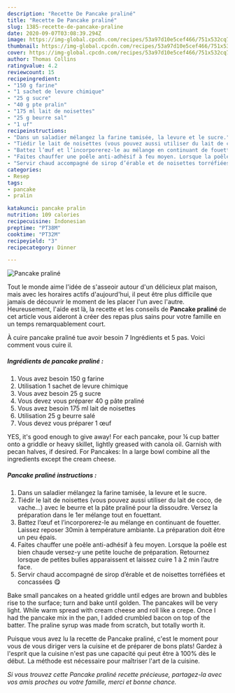 ```yaml
---
description: "Recette De Pancake praliné"
title: "Recette De Pancake praliné"
slug: 1385-recette-de-pancake-praline
date: 2020-09-07T03:08:39.294Z
image: https://img-global.cpcdn.com/recipes/53a97d10e5cef466/751x532cq70/pancake-praline-photo-principale-de-la-recette.jpg
thumbnail: https://img-global.cpcdn.com/recipes/53a97d10e5cef466/751x532cq70/pancake-praline-photo-principale-de-la-recette.jpg
cover: https://img-global.cpcdn.com/recipes/53a97d10e5cef466/751x532cq70/pancake-praline-photo-principale-de-la-recette.jpg
author: Thomas Collins
ratingvalue: 4.2
reviewcount: 15
recipeingredient:
- "150 g farine"
- "1 sachet de levure chimique"
- "25 g sucre"
- "40 g pte pralin"
- "175 ml lait de noisettes"
- "25 g beurre sal"
- "1 uf"
recipeinstructions:
- "Dans un saladier mélangez la farine tamisée, la levure et le sucre."
- "Tiédir le lait de noisettes (vous pouvez aussi utiliser du lait de coco, de vache...) avec le beurre et la pâte praliné pour la dissoudre. Versez la préparation dans le 1er mélange tout en fouettant."
- "Battez l’œuf et l’incorporerez-le au mélange en continuant de fouetter. Laissez reposer 30min à température ambiante. La préparation doit être un peu épais."
- "Faites chauffer une poêle anti-adhésif à feu moyen. Lorsque la poêle est bien chaude versez-y une petite louche de préparation. Retournez lorsque de petites bulles apparaissent et laissez cuire 1 à 2 min l’autre face."
- "Servir chaud accompagné de sirop d’érable et de noisettes torréfiées et concassées 😋"
categories:
- Resep
tags:
- pancake
- pralin

katakunci: pancake pralin 
nutrition: 109 calories
recipecuisine: Indonesian
preptime: "PT38M"
cooktime: "PT32M"
recipeyield: "3"
recipecategory: Dinner

---
```



![Pancake praliné](https://img-global.cpcdn.com/recipes/53a97d10e5cef466/751x532cq70/pancake-praline-photo-principale-de-la-recette.jpg)

Tout le monde aime l'idée de s'asseoir autour d'un délicieux plat maison, mais avec les horaires actifs d'aujourd'hui, il peut être plus difficile que jamais de découvrir le moment de les placer l'un avec l'autre. Heureusement, l'aide est là, la recette et les conseils de <strong> Pancake praliné </strong> de cet article vous aideront à créer des repas plus sains pour votre famille en un temps remarquablement court.

<!--inarticleads1-->

À cuire pancake praliné tue avoir besoin 7 Ingrédients et 5 pas. Voici comment vous cuire il.

##### Ingrédients de pancake praliné :

1. Vous avez besoin 150 g farine
1. Utilisation 1 sachet de levure chimique
1. Vous avez besoin 25 g sucre
1. Vous devez vous préparer 40 g pâte praliné
1. Vous avez besoin 175 ml lait de noisettes
1. Utilisation 25 g beurre salé
1. Vous devez vous préparer 1 œuf


YES, it&#39;s good enough to give away! For each pancake, pour ¼ cup batter onto a griddle or heavy skillet, lightly greased with canola oil. Garnish with pecan halves, if desired. For Pancakes: In a large bowl combine all the ingredients except the cream cheese. 

<!--inarticleads2-->

##### Pancake praliné instructions :

1. Dans un saladier mélangez la farine tamisée, la levure et le sucre.
1. Tiédir le lait de noisettes (vous pouvez aussi utiliser du lait de coco, de vache...) avec le beurre et la pâte praliné pour la dissoudre. Versez la préparation dans le 1er mélange tout en fouettant.
1. Battez l’œuf et l’incorporerez-le au mélange en continuant de fouetter. Laissez reposer 30min à température ambiante. La préparation doit être un peu épais.
1. Faites chauffer une poêle anti-adhésif à feu moyen. Lorsque la poêle est bien chaude versez-y une petite louche de préparation. Retournez lorsque de petites bulles apparaissent et laissez cuire 1 à 2 min l’autre face.
1. Servir chaud accompagné de sirop d’érable et de noisettes torréfiées et concassées 😋


Bake small pancakes on a heated griddle until edges are brown and bubbles rise to the surface; turn and bake until golden. The pancakes will be very light. While warm spread with cream cheese and roll like a crepe. Once I had the pancake mix in the pan, I added crumbled bacon on top of the batter. The praline syrup was made from scratch, but totally worth it. 

<!--inarticleads1-->

<p>
Puisque vous avez lu la recette de Pancake praliné, c'est le moment pour vous de vous diriger vers la cuisine et de préparer de bons plats! Gardez à l'esprit que la cuisine n'est pas une capacité qui peut être à 100% dès le début. La méthode est nécessaire pour maîtriser l'art de la cuisine.
</p>

<p>
<i>Si vous trouvez cette Pancake praliné recette précieuse, partagez-la avec vos amis proches ou votre famille, merci et bonne chance.</i>
</p>
